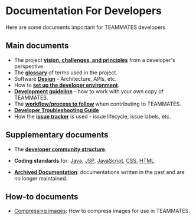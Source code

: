 # Documentation For Developers

Here are some documents important for TEAMMATES developers.

## Main documents

* The project [**vision, challenges, and principles**](overview.md) from a developer's perspective.
* The [**glossary**](glossary.md) of terms used in the project.
* Software [**Design**](design.md) - Architecture, APIs, etc.
* How to [**set up the developer environment**](settingUp.md).
* [**Development guideline**](development.md) - how to work with your own copy of TEAMMATES.
* The [**workflow/process to follow**](process.md) when contributing to TEAMMATES.
* [**Developer Troubleshooting Guide**](troubleshooting-guide.md)
* How the [**issue tracker**](issues.md) is used - issue lifecycle, issue labels, etc.

## Supplementary documents

* The [**developer community structure**](community.md).
* **Coding standards** for:
  [Java](https://oss-generic.github.io/process/codingStandards/CodingStandard-Java.html),
  [JSP](https://docs.google.com/document/d/14bXfdveXvoIaPBYpL19m4PK6oPabSnnoawj6OGjOzD4/pub?embedded=true),
  [JavaScript](https://docs.google.com/document/d/1gZ6WG6HBTJYHAtVkz9kzi_SUuzfXqzO-SvFnLuag2xM/pub?embedded=true),
  [CSS](https://docs.google.com/document/d/1wA9paRA9cS7ByStGbhRRUZLEzEzimrNQjIDPVqy1ScI/pub),
  [HTML](https://oss-generic.github.io/process/codingStandards/CodingStandard-Html.html)

* [**Archived Documentation**](archived): documentations written in the past and are no longer maintained.

## How-to documents

* [Compressing images](compressing-images.md): How to compress images for use in TEAMMATES.

